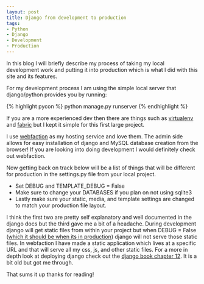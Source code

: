 ```yaml
---
layout: post
title: Django from development to production
tags:
- Python
- Django
- Development
- Production
---
```


In this blog I will briefly describe my process of taking my local development work and putting it into production which is what I did with this site and its features.

For my development process I am using the simple local server that django/python provides you by running:

{% highlight pycon %}
python manage.py runserver
{% endhighlight %}

If you are a more experienced dev then there are things such as [virtualenv](http://pypi.python.org/pypi/virtualenv) and [fabric](http://docs.fabfile.org/en/1.3.4/index.html) but I kept it simple for this first large project.

I use [webfaction](http://www.webfaction.com/) as my hosting service and love them. The admin side allows for easy installation of django and MySQL database creation from the browser! If you are looking into doing development I would definitely check out webfaction.

Now getting back on track below will be a list of things that will be different for production in the settings.py file from your local project.

- Set DEBUG and TEMPLATE_DEBUG = False
- Make sure to change your DATABASES if you plan on not using sqlite3
- Lastly make sure your static, media, and template settings are changed to match your production file layout.

I think the first two are pretty self explanatory and well documented in the django docs but the third gave me a bit of a headache. During development django will get static files from within your project but when DEBUG = False ([which it should be when its in production](https://docs.djangoproject.com/en/dev/ref/settings/#std:setting-DEBUG)) django will not serve those static files. In webfaction I have made a static application which lives at a specific URL and that will serve all my css, js, and other static files.
For a more in depth look at deploying django check out the [django book chapter 12](http://www.djangobook.com/en/2.0/chapter12/). It is a bit old but got me through.

That sums it up thanks for reading!